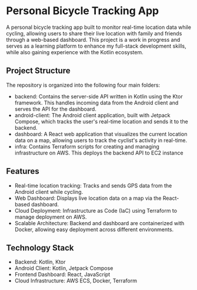 # Personal Bicycle Tracking App


A personal bicycle tracking app built to monitor real-time location data while cycling, allowing users to share their live location with family and friends through a web-based dashboard. This project is a work in progress and serves as a learning platform to enhance my full-stack development skills, while also gaining experience with the Kotlin ecosystem.
## Project Structure

The repository is organized into the following four main folders:
- backend: Contains the server-side API written in Kotlin using the Ktor framework. This handles incoming data from the Android client and serves the API for the dashboard.
- android-client: The Android client application, built with Jetpack Compose, which tracks the user's real-time location and sends it to the backend.
- dashboard: A React web application that visualizes the current location data on a map, allowing users to track the cyclist's activity in real-time.
- infra: Contains Terraform scripts for creating and managing infrastructure on AWS. This deploys the backend API to EC2 instance

## Features

- Real-time location tracking: Tracks and sends GPS data from the Android client while cycling.
- Web Dashboard: Displays live location data on a map via the React-based dashboard.
- Cloud Deployment: Infrastructure as Code (IaC) using Terraform to manage deployment on AWS.
- Scalable Architecture: Backend and dashboard are containerized with Docker, allowing easy deployment across different environments.

## Technology Stack

- Backend: Kotlin, Ktor
- Android Client: Kotlin, Jetpack Compose
- Frontend Dashboard: React, JavaScript
- Cloud Infrastructure: AWS ECS, Docker, Terraform

